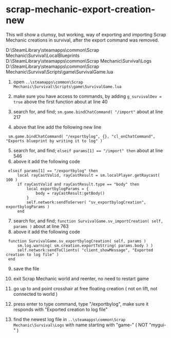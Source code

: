 # scrap-mechanic-export-creation-new

This will show a clumsy, but working, way of exporting and importing Scrap Mechanic creations in survival, after the export command was removed.

D:\SteamLibrary\steamapps\common\Scrap Mechanic\Survival\LocalBlueprints
D:\SteamLibrary\steamapps\common\Scrap Mechanic\Survival\Logs
D:\SteamLibrary\steamapps\common\Scrap Mechanic\Survival\Scripts\game\SurvivalGame.lua

1.  open `..\steamapps\common\Scrap Mechanic\Survival\Scripts\game\SurvivalGame.lua`
2.  make sure you have access to commands, by adding `g_survivalDev = true` above the first function about at line 40
   
3.  search for, and find; `sm.game.bindChatCommand( "/import"` about at line 217
4.  above that line add the following new line
   ```
	sm.game.bindChatCommand( "/exportbylog", {}, "cl_onChatCommand", "Exports blueprint by writing it to log" )`
```

5.  search for, and find; `elseif params[1] == "/import" then` about at line 546
6.  above it add the following code
   ```
	elseif params[1] == "/exportbylog" then
		local rayCastValid, rayCastResult = sm.localPlayer.getRaycast( 100 )
		if rayCastValid and rayCastResult.type == "body" then
			local exportbylogParams = {
				body = rayCastResult:getBody()
			}
			self.network:sendToServer( "sv_exportbylogCreation", exportbylogParams )
		end
```

7.  search for, and find; `function SurvivalGame.sv_importCreation( self, params )` about at line 763
8.  above it add the following code
   ```
	function SurvivalGame.sv_exportbylogCreation( self, params )
		sm.log.warning( sm.creation.exportToString( params.body ) )
		self.network:sendToClients( "client_showMessage", "Exported creation to log file" )
	end
```

9. save the file

10. exit Scrap Mechanic world and reenter, no need to restart game

11. go up to and point crosshair at free floating creation ( not on lift, not connected to world )
12. press enter to type command, type "/exportbylog", make sure it responds with "Exported creation to log file"

13. find the newest log file in `..\steamapps\common\Scrap Mechanic\Survival\Logs` with name starting with "game-" ( NOT "mygui-" )

